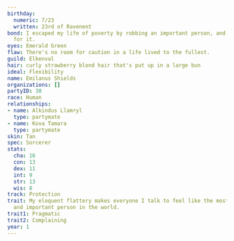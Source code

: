 ```yaml
---
birthday:
  numeric: 7/23
  written: 23rd of Ravenent
bond: I escaped my life of poverty by robbing an important person, and I'm wanted
  for it.
eyes: Emerald Green
flaw: There's no room for caution in a life lived to the fullest.
guild: Elkenval
hair: curly strawberry blond hair that's put up in a large bun
ideal: Flexibility
name: Emilanus Shields
organizations: []
partyID: 30
race: Human
relationships:
- name: Alkindus Llamryl
  type: partymate
- name: Kova Tamara
  type: partymate
skin: Tan
spec: Sorcerer
stats:
  cha: 16
  con: 13
  dex: 11
  int: 9
  str: 13
  wis: 8
track: Protection
trait: My eloquent flattery makes everyone I talk to feel like the most wonderful
  and important person in the world.
trait1: Pragmatic
trait2: Complaining
year: 1
---
```

